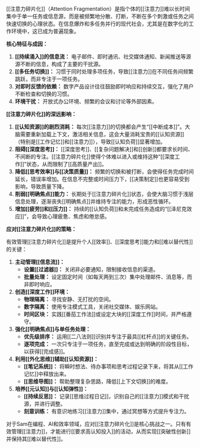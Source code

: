 [[注意力碎片化]]（Attention Fragmentation）是指个体的[[注意力]]难以长时间集中于单一任务或信息源，而是被频繁地分散、打断，不断在多个刺激或任务之间快速切换的心理状态。在信息爆炸和多任务并行的现代社会，尤其是在数字化的工作环境中，这已成为普遍现象。

**核心特征与成因：**

1.  **[[持续涌入]]的信息流：** 电子邮件、即时通讯、社交媒体通知、新闻推送等源源不断的信息，构成了主要的干扰源。
2.  **[[多任务切换]]：** 习惯于同时处理多项任务，导致[[注意力]]在不同任务间频繁跳跃，而非专注于一项任务。
3.  **对即时反馈的依赖：** 数字产品设计往往鼓励即时响应和持续交互，强化了用户不断检查和切换的习惯。
4.  **环境干扰：** 开放式办公环境、频繁的会议和讨论等外部因素。

**[[注意力碎片化]]的深远影响：**

1.  **[[认知资源]]的剧烈消耗：** 每次[[注意力]]的切换都会产生“[[中断成本]]”。大脑需要重新加载上下文，激活相关信息，这会大量消耗宝贵的[[认知资源]]（特别是[[工作记忆]]和[[注意力]]），导致[[认知负荷]]显著增加。
2.  **阻碍[[深度思考]]：** [[深度思考]]、[[复杂问题解决]]和[[创新]]都要求长时间、不间断的专注。[[注意力碎片化]]使得个体难以进入或维持这种“[[深度工作]]”状态，从而限制了[[高质量产出]]。
3.  **降低[[思考效率]]与[[决策质量]]：** 频繁的切换和被打断，会使得任务完成时间延长，错误率增加。在信息不完整或时间压力下，[[决策制定]]也更容易受到影响，导致质量下降。
4.  **削弱[[明确焦点]]能力：** 长期处于[[注意力碎片化]]状态，会使大脑习惯于浅层信息处理，逐渐丧失[[明确焦点]]并维持专注的能力，形成恶性循环。
5.  **增加[[疲劳]]和[[压力]]：** 持续的[[认知负荷]]和未完成任务造成的“[[泽尼克效应]]”，会导致心理疲惫、焦虑和倦怠感。

**应对[[注意力碎片化]]的策略：**

有效管理[[注意力碎片化]]是提升个人[[效率]]、[[深度思考]]能力和[[难以替代性]]的关键：

1.  **主动管理[[信息流]]：**
    *   **设置[[过滤器]]：** 关闭非必要通知，限制接收信息的渠道。
    *   **批量处理：** 设定固定时间（如每天两到三次）集中处理邮件、消息等，而非即时响应。
2.  **创造[[深度工作]]环境：**
    *   **物理隔离：** 寻找安静、无打扰的空间。
    *   **数字隔离：** 使用专注模式工具，关闭社交媒体、娱乐网站。
    *   **时间区块：** 实践[[番茄工作法]]或设定大块的[[深度工作]]时间，并严格遵守。
3.  **强化[[明确焦点]]与单任务处理：**
    *   **优先级排序：** 运用[[二八法则]]识别并专注于最具[[杠杆点]]的关键任务。
    *   **逐项完成：** 一次只专注于一项任务，直至完成或达到明确的阶段性目标，以获得[[完成感]]。
4.  **利用[[外化思维]]辅助[[认知资源]]：**
    *   **[[笔记系统]]：** 将瞬时想法、待办事项和思考过程记录下来，将其从[[工作记忆]]中释放出来。
    *   **[[思维导图]]：** 帮助整理复杂思路，降低[[上下文切换]]的难度。
5.  **培养[[元认知]]与[[认知弹性]]：**
    *   **[[持续反思]]：** 记录[[思维过程日记]]，识别自己的[[注意力]]模式和干扰源，并进行调整。
    *   **刻意训练：** 有意识地练习[[注意力]]集中，通过冥想等方式提升专注力。

对于Sam在编程、AI和效率领域，应对[[注意力碎片化]]是核心挑战之一。只有有效管理[[注意力]]，才能进行[[要求高认知投入]]的活动，从而实现[[突破性创新]]并保持其[[难以替代性]]。
